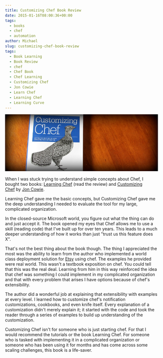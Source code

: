 ```yaml
---
title: Customizing Chef Book Review
date: 2015-01-16T08:00:36+00:00
tags: 
  - books
  - chef
  - automation
author: Michael
slug: customizing-chef-book-review
tags:
  - Book Learning
  - Book Review
  - chef
  - Chef Book
  - Chef Learning
  - Customizing Chef
  - Jon Cowie
  - Learn Chef
  - Learning Chef
  - Learning Curve
---
```

<div class="full-width">
  <img src="/images/feature-customizing-chef-book-review.jpg" alt="Customizing Chef" />
</div>

When I was stuck trying to understand simple concepts about Chef, I bought two books: [Learning Chef](http://amzn.to/1wHMEZb) (read the review) and [Customizing Chef](http://amzn.to/1Ajtt8G) by [Jon Cowie](http://jonliv.es/).

Learning Chef gave me the basic concepts, but Customizing Chef gave me the deep understanding I needed to evaluate the tool for my large, complicated organization.

In the closed-source Microsoft world, you figure out what the thing can do and just accept it. The book opened my eyes that Chef allows me to use a skill (reading code) that I've built up for over ten years. This leads to a much deeper understanding of how it works than just "trust us this feature does X".



That's not the best thing about the book though. The thing I appreciated the most was the ability to learn from the author who implemented a world class deployment solution for [Etsy](https://codeascraft.com/) using chef. The examples he provided were real world. This wasn't a textbook exposition on chef. You could tell that this was the real deal. Learning from him in this way reinforced the idea that chef was something I could implement in my complicated organization and that with every problem that arises I have options because of chef's extensibility.

The author did a wonderful job at explaining that extensibility with examples at every level. I learned how to customize chef's notification customizations, cookbooks, and even knife itself. Every explanation of a customization didn't merely explain it; it started with the code and took the reader through a series of examples to build up understanding of the customization.

Customizing Chef isn't for someone who is just starting chef. For that I would recommend the tutorials or the book Learning Chef. For someone who is tasked with implementing it in a complicated organization or someone who has been using it for months and has come across some scaling challenges, this book is a life-saver.
